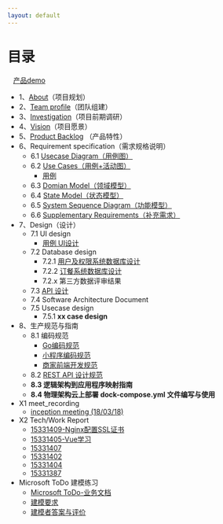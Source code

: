 ```yaml
---
layout: default
---
```


# [](#TOC)目录

&nbsp;&nbsp; [产品demo](./demo.html)

* 1、[About](./documention/项目策划书.md)（项目规划）
* 2、[Team profile](./documention/团队组建.md)（团队组建）
* 3、[Investigation](./documention/线上自助点餐小程序“快点”业务调研及可行性分析报告.md)（项目前期调研）
* 4、[Vision](./documention/项目策划书.md)（项目愿景）
* 5、[Product Backlog](./documention/产品特性.md) （产品特性）
* 6、Requirement specification（需求规格说明）
    - 6.1 [Usecase Diagram（用例图）](./uml/uml.md#usecasediagram)
    - 6.2 [Use Cases（用例+活动图）](./uml/uml.md#activity)
      - [用例](./uml/uml.md#usecase)
    - 6.3 [Domian Model（领域模型）](./uml/uml.md#domain)
    - 6.4 [State Model（状态模型）](./uml/uml.md#state)
    - 6.5 [System Sequence Diagram（功能模型）](./uml/uml_sequence_exercise/uml_sequence_exercise.md)
    - 6.6 [Supplementary Requirements（补充需求）]()
* 7、Design（设计）
    - 7.1 UI design
        - [用例 UI设计](https://modao.cc/app/Y8tEwwdfS6TUp1M6gYnSVCllIQPXPxN)
    - 7.2 Database design
        - 7.2.1 [用户及权限系统数据库设计](./uml/database.md)
        - 7.2.2 [订餐系统数据库设计](./uml/database.md)
        - 7.2.x 第三方数据评审结果
    - 7.3 [API 设计](https://bee2077.docs.apiary.io/#reference/0/foods)
    - 7.4 Software Architecture Document
    - 7.5 Usecase design
        - 7.5.1 **xx case design**
* 8、生产规范与指南
    - 8.1 编码规范
      - [Go编码规范](./code_style/Go编码规范.md)
      - [小程序编码规范](./code_style/快点点餐小程序前端编码规范.md)
      - [商家前端开发规范](./code_style/前端开发规范.md)
    - 8.2 [REST API 设计规范](https://bee2077.docs.apiary.io/#reference/0/foods) 
    - **8.3 逻辑架构到应用程序映射指南**
    - **8.4 物理架构云上部署 dock-compose.yml 文件编写与使用**
* X1 meet_recording
    - [inception meeting (18/03/18)](./meeting_records/inception_meeting(180318).md)
* X2 Tech/Work Report
    - [15331409-Nginx配置SSL证书](https://isanbel.github.io/2018/04/15/Nginx%E9%85%8D%E7%BD%AESSL%E8%AF%81%E4%B9%A6/)
    - [15331405-Vue学习](https://sasakiyori.github.io/2018/04/12/SAD-hw3.html)
    - [15331407](https://yinghongZhang.github.io)
    - [15331402](https://blog.csdn.net/qq_34450066)
    - [15331404](http://cyqiang.top)
    - [15331387](https://blog.csdn.net/qq_35923783)
* Microsoft ToDo 建模练习
  * [Microsoft ToDo-业务文档](./modeling_practice/建模文档.pdf)
  * [建模要求](./modeling_practice/建模要求.md)
  * [建模者答案与评价](./modeling_practice/Readme.md)
